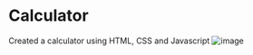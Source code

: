 # Calculator
Created a calculator using HTML, CSS and Javascript
![image](https://github.com/Amina-web846/Calculator/assets/147878596/a0548919-1fa9-40a4-9cae-1143ca82905b)
